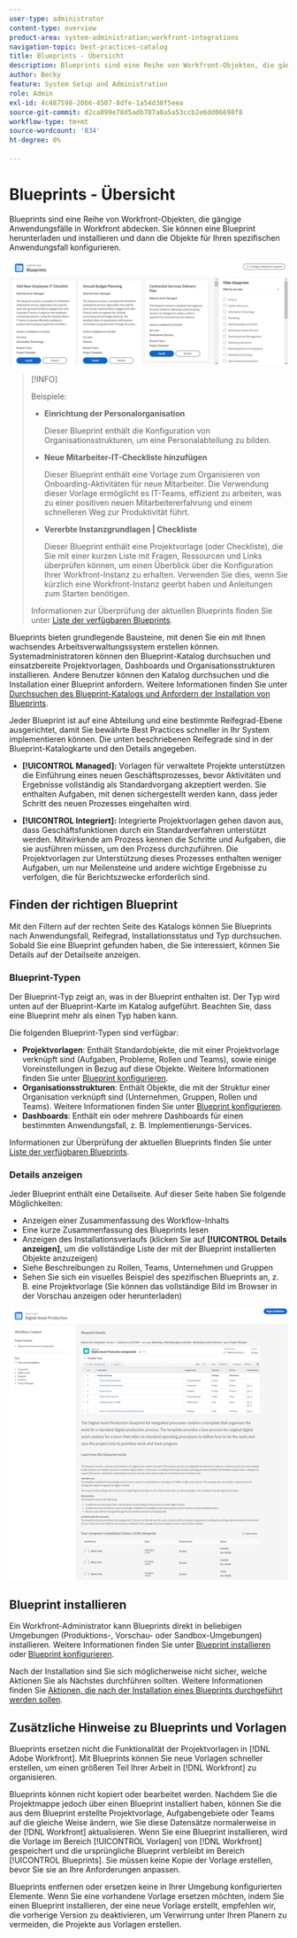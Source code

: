 ```yaml
---
user-type: administrator
content-type: overview
product-area: system-administration;workfront-integrations
navigation-topic: best-practices-catalog
title: Blueprints - Übersicht
description: Blueprints sind eine Reihe von Workfront-Objekten, die gängige Anwendungsfälle in Workfront abdecken. Sie können eine Blueprint herunterladen und installieren und dann die Objekte für Ihren spezifischen Anwendungsfall konfigurieren.
author: Becky
feature: System Setup and Administration
role: Admin
exl-id: 4c487598-2066-4507-8dfe-1a54d38f5eea
source-git-commit: d2ca099e78d5adb707a0a5a53ccb2e6dd06698f8
workflow-type: tm+mt
source-wordcount: '834'
ht-degree: 0%

---
```


# Blueprints - Übersicht

<!--Audited: 01/2024-->

Blueprints sind eine Reihe von Workfront-Objekten, die gängige Anwendungsfälle in Workfront abdecken. Sie können eine Blueprint herunterladen und installieren und dann die Objekte für Ihren spezifischen Anwendungsfall konfigurieren.

![Blueprints-Hauptseite](assets/blueprints-main-page-catalog.png)

>[!INFO]
>
>Beispiele:
>
>* **Einrichtung der Personalorganisation**
>
>   Dieser Blueprint enthält die Konfiguration von Organisationsstrukturen, um eine Personalabteilung zu bilden.
>
>* **Neue Mitarbeiter-IT-Checkliste hinzufügen**
>
>   Dieser Blueprint enthält eine Vorlage zum Organisieren von Onboarding-Aktivitäten für neue Mitarbeiter. Die Verwendung dieser Vorlage ermöglicht es IT-Teams, effizient zu arbeiten, was zu einer positiven neuen Mitarbeitererfahrung und einem schnelleren Weg zur Produktivität führt.
>
>* **Vererbte Instanzgrundlagen | Checkliste**
>
>    Dieser Blueprint enthält eine Projektvorlage (oder Checkliste), die Sie mit einer kurzen Liste mit Fragen, Ressourcen und Links überprüfen können, um einen Überblick über die Konfiguration Ihrer Workfront-Instanz zu erhalten. Verwenden Sie dies, wenn Sie kürzlich eine Workfront-Instanz geerbt haben und Anleitungen zum Starten benötigen.
>
>Informationen zur Überprüfung der aktuellen Blueprints finden Sie unter [Liste der verfügbaren Blueprints](/help/quicksilver/administration-and-setup/blueprints/list-of-available-blueprints.md).


Blueprints bieten grundlegende Bausteine, mit denen Sie ein mit Ihnen wachsendes Arbeitsverwaltungssystem erstellen können. Systemadministratoren können den Blueprint-Katalog durchsuchen und einsatzbereite Projektvorlagen, Dashboards und Organisationsstrukturen installieren. Andere Benutzer können den Katalog durchsuchen und die Installation einer Blueprint anfordern. Weitere Informationen finden Sie unter [Durchsuchen des Blueprint-Katalogs und Anfordern der Installation von Blueprints](../../administration-and-setup/blueprints/browse-catalog.md).

Jeder Blueprint ist auf eine Abteilung und eine bestimmte Reifegrad-Ebene ausgerichtet, damit Sie bewährte Best Practices schneller in Ihr System implementieren können. Die unten beschriebenen Reifegrade sind in der Blueprint-Katalogkarte und den Details angegeben.

* **[!UICONTROL Managed]:** Vorlagen für verwaltete Projekte unterstützen die Einführung eines neuen Geschäftsprozesses, bevor Aktivitäten und Ergebnisse vollständig als Standardvorgang akzeptiert werden. Sie enthalten Aufgaben, mit denen sichergestellt werden kann, dass jeder Schritt des neuen Prozesses eingehalten wird.

* **[!UICONTROL Integriert]:** Integrierte Projektvorlagen gehen davon aus, dass Geschäftsfunktionen durch ein Standardverfahren unterstützt werden. Mitwirkende am Prozess kennen die Schritte und Aufgaben, die sie ausführen müssen, um den Prozess durchzuführen. Die Projektvorlagen zur Unterstützung dieses Prozesses enthalten weniger Aufgaben, um nur Meilensteine und andere wichtige Ergebnisse zu verfolgen, die für Berichtszwecke erforderlich sind.

## Finden der richtigen Blueprint

Mit den Filtern auf der rechten Seite des Katalogs können Sie Blueprints nach Anwendungsfall, Reifegrad, Installationsstatus und Typ durchsuchen. Sobald Sie eine Blueprint gefunden haben, die Sie interessiert, können Sie Details auf der Detailseite anzeigen.

### Blueprint-Typen

Der Blueprint-Typ zeigt an, was in der Blueprint enthalten ist. Der Typ wird unten auf der Blueprint-Karte im Katalog aufgeführt. Beachten Sie, dass eine Blueprint mehr als einen Typ haben kann.

Die folgenden Blueprint-Typen sind verfügbar:

* **Projektvorlagen**: Enthält Standardobjekte, die mit einer Projektvorlage verknüpft sind (Aufgaben, Probleme, Rollen und Teams), sowie einige Voreinstellungen in Bezug auf diese Objekte. Weitere Informationen finden Sie unter [Blueprint konfigurieren](../../administration-and-setup/blueprints/configure-template-package.md).
* **Organisationsstrukturen**: Enthält Objekte, die mit der Struktur einer Organisation verknüpft sind (Unternehmen, Gruppen, Rollen und Teams). Weitere Informationen finden Sie unter [Blueprint konfigurieren](../../administration-and-setup/blueprints/configure-template-package.md).
* **Dashboards**: Enthält ein oder mehrere Dashboards für einen bestimmten Anwendungsfall, z. B. Implementierungs-Services.
<!--
* Request queues: Includes one or more projects configured as request queues.
* Custom forms: Includes custom forms attached to another object type, such as a project or portfolio.
* Setup features: Includes one or more elements that are configured in the Setup area of Workfront, such as layout templates.
-->

Informationen zur Überprüfung der aktuellen Blueprints finden Sie unter [Liste der verfügbaren Blueprints](/help/quicksilver/administration-and-setup/blueprints/list-of-available-blueprints.md).

### Details anzeigen

Jeder Blueprint enthält eine Detailseite. Auf dieser Seite haben Sie folgende Möglichkeiten:

* Anzeigen einer Zusammenfassung des Workflow-Inhalts
* Eine kurze Zusammenfassung des Blueprints lesen
* Anzeigen des Installationsverlaufs (klicken Sie auf **[!UICONTROL Details anzeigen]**, um die vollständige Liste der mit der Blueprint installierten Objekte anzuzeigen)
* Siehe Beschreibungen zu Rollen, Teams, Unternehmen und Gruppen
* Sehen Sie sich ein visuelles Beispiel des spezifischen Blueprints an, z. B. eine Projektvorlage (Sie können das vollständige Bild im Browser in der Vorschau anzeigen oder herunterladen)

![[!UICONTROL Blueprint-Details] Seite](assets/blueprint-details-page-2022.png)

## Blueprint installieren

Ein Workfront-Administrator kann Blueprints direkt in beliebigen Umgebungen (Produktions-, Vorschau- oder Sandbox-Umgebungen) installieren. Weitere Informationen finden Sie unter [Blueprint installieren](../../administration-and-setup/blueprints/blueprints-install.md) oder [Blueprint konfigurieren](../../administration-and-setup/blueprints/configure-template-package.md).

Nach der Installation sind Sie sich möglicherweise nicht sicher, welche Aktionen Sie als Nächstes durchführen sollten. Weitere Informationen finden Sie [Aktionen, die nach der Installation eines Blueprints durchgeführt werden sollen](../../administration-and-setup/blueprints/best-next-actions-after-install.md).

## Zusätzliche Hinweise zu Blueprints und Vorlagen

Blueprints ersetzen nicht die Funktionalität der Projektvorlagen in [!DNL Adobe Workfront]. Mit Blueprints können Sie neue Vorlagen schneller erstellen, um einen größeren Teil Ihrer Arbeit in [!DNL Workfront] zu organisieren.

Blueprints können nicht kopiert oder bearbeitet werden. Nachdem Sie die Projektmappe jedoch über einen Blueprint installiert haben, können Sie die aus dem Blueprint erstellte Projektvorlage, Aufgabengebiete oder Teams auf die gleiche Weise ändern, wie Sie diese Datensätze normalerweise in der [!DNL Workfront] aktualisieren. Wenn Sie eine Blueprint installieren, wird die Vorlage im Bereich [!UICONTROL Vorlagen] von [!DNL Workfront] gespeichert und die ursprüngliche Blueprint verbleibt im Bereich [!UICONTROL Blueprints]. Sie müssen keine Kopie der Vorlage erstellen, bevor Sie sie an Ihre Anforderungen anpassen.

Blueprints entfernen oder ersetzen keine in Ihrer Umgebung konfigurierten Elemente. Wenn Sie eine vorhandene Vorlage ersetzen möchten, indem Sie einen Blueprint installieren, der eine neue Vorlage erstellt, empfehlen wir, die vorherige Version zu deaktivieren, um Verwirrung unter Ihren Planern zu vermeiden, die Projekte aus Vorlagen erstellen.
